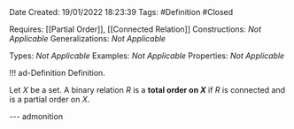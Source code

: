 <br />
<br />

Date Created: 19/01/2022 18:23:39
Tags: #Definition #Closed 

Requires: [[Partial Order]], [[Connected Relation]]
Constructions: _Not Applicable_
Generalizations: _Not Applicable_

Types: _Not Applicable_
Examples: _Not Applicable_ 
Properties: _Not Applicable_

!!! ad-Definition Definition.

Let $X$ be a set. A binary relation $R$ is a **total order on $X$** if $R$ is connected and is a partial order on $X$.

--- admonition
